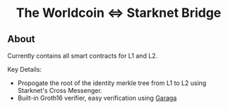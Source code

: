 <div align="center">
  <h1>The Worldcoin <=> Starknet Bridge</h1>
</div>

## About
Currently contains all smart contracts for L1 and L2.

Key Details:
- Propogate the root of the identity merkle tree from L1 to L2 using Starknet's Cross Messenger.
- Built-in Groth16 verifier, easy verification using [Garaga](https://github.com/keep-starknet-strange/garaga)

